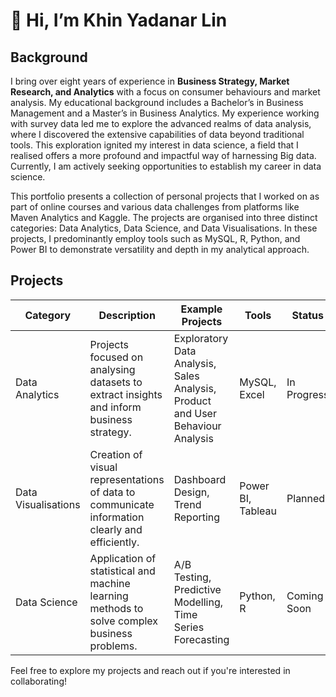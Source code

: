 # 👋 Hi, I’m Khin Yadanar Lin

## Background

I bring over eight years of experience in **Business Strategy, Market Research, and Analytics** with a focus on consumer behaviours and market analysis. My educational background includes a Bachelor’s in Business Management and a Master’s in Business Analytics. My experience working with survey data led me to explore the advanced realms of data analysis, where I discovered the extensive capabilities of data beyond traditional tools. This exploration ignited my interest in data science, a field that I realised offers a more profound and impactful way of harnessing Big data. Currently, I am actively seeking opportunities to establish my career in data science.

This portfolio presents a collection of personal projects that I worked on as part of online courses and various data challenges from platforms like Maven Analytics and Kaggle. The projects are organised into three distinct categories: Data Analytics, Data Science, and Data Visualisations. In these projects, I predominantly employ tools such as MySQL, R, Python, and Power BI to demonstrate versatility and depth in my analytical approach.

## Projects


| Category | Description | Example Projects | Tools | Status |
|----------|-------------|------------------|--------------|--------|
| Data Analytics | Projects focused on analysing datasets to extract insights and inform business strategy. | Exploratory Data Analysis, Sales Analysis, Product and User Behaviour Analysis | MySQL, Excel | In Progress |
| Data Visualisations | Creation of visual representations of data to communicate information clearly and efficiently. | Dashboard Design, Trend Reporting | Power BI, Tableau | Planned |
| Data Science | Application of statistical and machine learning methods to solve complex business problems. | A/B Testing, Predictive Modelling, Time Series Forecasting| Python, R | Coming Soon |


Feel free to explore my projects and reach out if you're interested in collaborating!



<!---
khinydnlin/khinydnlin is a ✨ special ✨ repository because its `README.md` (this file) appears on your GitHub profile.
You can click the Preview link to take a look at your changes.
--->
